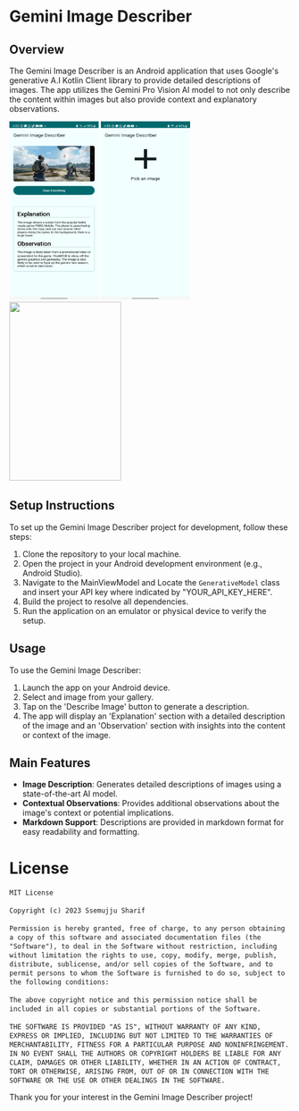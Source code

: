 # Gemini Image Describer

## Overview
The Gemini Image Describer is an Android application that uses Google's generative A.I Kotlin Client library to provide detailed descriptions of images. The app utilizes the Gemini Pro Vision AI model to not only describe the content within images but also provide context and explanatory observations.


<img src="https://github.com/SharifMrCreed/gemini-image-describer/blob/production/assets/Screenshot_20231226_163251_Gemini%20Image%20Describer.jpg" width="160" height="320">   <img src="https://github.com/SharifMrCreed/gemini-image-describer/blob/production/assets/Screenshot_20231226_165042_Gemini%20Image%20Describer.jpg" width="160" height="320">   <img src="https://github.com/SharifMrCreed/gemini-image-describer/blob/production/assets/demo_vif.gif" width="200" height="320">

## Setup Instructions
To set up the Gemini Image Describer project for development, follow these steps:

1. Clone the repository to your local machine.
2. Open the project in your Android development environment (e.g., Android Studio).
3. Navigate to the MainViewModel and Locate the `GenerativeModel` class and insert your API key where indicated by "YOUR_API_KEY_HERE".
4. Build the project to resolve all dependencies.
5. Run the application on an emulator or physical device to verify the setup.

## Usage
To use the Gemini Image Describer:

1. Launch the app on your Android device.
2. Select and image from your gallery.
3. Tap on the 'Describe Image' button to generate a description.
4. The app will display an 'Explanation' section with a detailed description of the image and an 'Observation' section with insights into the content or context of the image.

## Main Features
- **Image Description**: Generates detailed descriptions of images using a state-of-the-art AI model.
- **Contextual Observations**: Provides additional observations about the image's context or potential implications.
- **Markdown Support**: Descriptions are provided in markdown format for easy readability and formatting.

# License
```
MIT License

Copyright (c) 2023 Ssemujju Sharif

Permission is hereby granted, free of charge, to any person obtaining a copy of this software and associated documentation files (the "Software"), to deal in the Software without restriction, including without limitation the rights to use, copy, modify, merge, publish, distribute, sublicense, and/or sell copies of the Software, and to permit persons to whom the Software is furnished to do so, subject to the following conditions:

The above copyright notice and this permission notice shall be included in all copies or substantial portions of the Software.

THE SOFTWARE IS PROVIDED "AS IS", WITHOUT WARRANTY OF ANY KIND, EXPRESS OR IMPLIED, INCLUDING BUT NOT LIMITED TO THE WARRANTIES OF MERCHANTABILITY, FITNESS FOR A PARTICULAR PURPOSE AND NONINFRINGEMENT. IN NO EVENT SHALL THE AUTHORS OR COPYRIGHT HOLDERS BE LIABLE FOR ANY CLAIM, DAMAGES OR OTHER LIABILITY, WHETHER IN AN ACTION OF CONTRACT, TORT OR OTHERWISE, ARISING FROM, OUT OF OR IN CONNECTION WITH THE SOFTWARE OR THE USE OR OTHER DEALINGS IN THE SOFTWARE.
```

Thank you for your interest in the Gemini Image Describer project!
